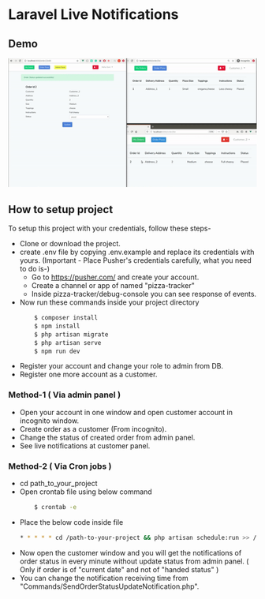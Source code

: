 # Laravel Live Notifications

## Demo
![Demo](demo/demo.gif)
## How to setup project
To setup this project with your credentials, follow these steps-
  - Clone or download the project.
  - create .env file by copying .env.example and replace its credentials with yours.
    (Important - Place  Pusher's credentials carefully, what you need to do is-)
    - Go to https://pusher.com/ and create your account.
    - Create a channel or app of named "pizza-tracker"
    - Inside pizza-tracker/debug-console you can see response of events.
 - Now run these commands inside your project directory
    ```sh
        $ composer install
        $ npm install
        $ php artisan migrate
        $ php artisan serve
        $ npm run dev
    ```
  - Register your account and change your role to admin from DB.
  - Register one more account as a customer.
  ### Method-1 ( Via admin panel )
  - Open your account in one window and open customer account in incognito window.
  - Create order as a customer (From incognito).
  - Change the status of created order from admin panel.
  - See live notifications at customer panel.
  ### Method-2 ( Via Cron jobs )
  - cd path_to_your_project
  - Open crontab file using below command
    ```sh
        $ crontab -e
    ```
  - Place the below code inside file
      ```sh
      * * * * * cd /path-to-your-project && php artisan schedule:run >> /dev/null 2>&1
      ```
  - Now open the customer window and you will get the notifications of order status in every minute without update status from admin panel. ( Only if order is of "current date" and not of "handed status" )
  - You can change the notification receiving time from "Commands/SendOrderStatusUpdateNotification.php".

